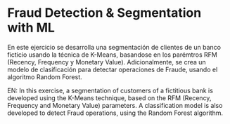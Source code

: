 # Fraud Detection & Segmentation with ML

En este ejercicio se desarrolla una segmentación de clientes de un banco ficticio usando la técnica de K-Means, basandose en los parémtros RFM (Recency, Frequency y Monetary Value). Adicionalmente, se crea un modelo de clasificación para detectar operaciones de Fraude, usando el algoritmo Random Forest. 

EN: In this exercise, a segmentation of customers of a fictitious bank is developed using the K-Means technique, based on the RFM (Recency, Frequency and Monetary Value) parameters. A classification model is also developed to detect Fraud operations, using the Random Forest algorithm. 
